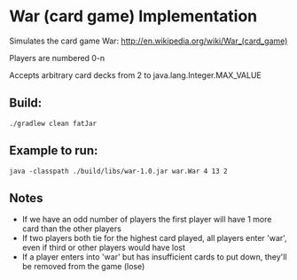 # War (card game) Implementation

Simulates the card game War: http://en.wikipedia.org/wiki/War_(card_game)

Players are numbered 0-n

Accepts arbitrary card decks from 2 to java.lang.Integer.MAX_VALUE

## Build:

`./gradlew clean fatJar`

## Example to run:

`java -classpath ./build/libs/war-1.0.jar war.War 4 13 2`

## Notes

* If we have an odd number of players the first player will have 1 more card than the other players
* If two players both tie for the highest card played, all players enter 'war', even if third or other players would have lost
* If a player enters into 'war' but has insufficient cards to put down, they'll be removed from the game (lose)
